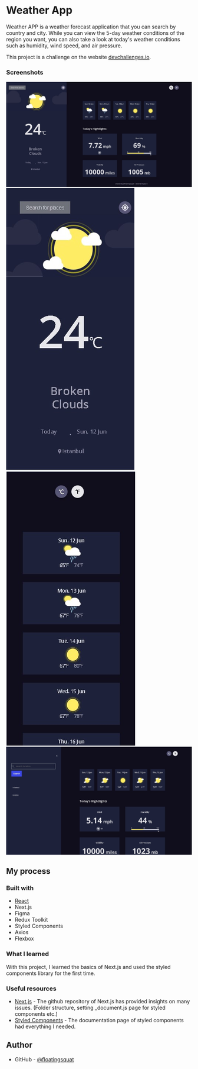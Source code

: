 # Weather App

Weather APP is a weather forecast application that you can search by country and city. While you can view the 5-day weather conditions of the region you want, you can also take a look at today's weather conditions such as humidity, wind speed, and air pressure.

This project is a challenge on the website [devchallenges.io](https://devchallenges.io/challenges/mM1UIenRhK808W8qmLWv).

### Screenshots

![Project Image](/public/assets/screenshots/weather-app-1.jpg)
![Project Image](/public/assets/screenshots/weather-app-2.jpg)
![Project Image](/public/assets/screenshots/weather-app-3.jpg)
![Project Image](/public/assets/screenshots/weather-app-4.jpg)

## My process

### Built with

- [React](https://reactjs.org/)
- Next.js
- Figma
- Redux Toolkit
- Styled Components
- Axios
- Flexbox

### What I learned

With this project, I learned the basics of Next.js and used the styled components library for the first time.

### Useful resources

- [Next.js](https://github.com/vercel/next.js/tree/canary/examples) - The github repository of Next.js has provided insights on many issues. (Folder structure, setting \_document.js page for styled components etc.)
- [Styled Components](https://styled-components.com/docs) - The documentation page of styled components had everything I needed.

## Author

- GitHub - [@floatingsquat](https://github.com/floatingsquat)
